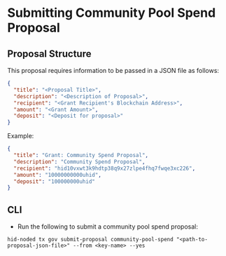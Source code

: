 # Submitting Community Pool Spend Proposal

## Proposal Structure

This proposal requires information to be passed in a JSON file as follows:

```json
{
  "title": "<Proposal Title>",
  "description": "<Description of Proposal>",
  "recipient": "<Grant Recipient's Blockchain Address>",
  "amount": "<Grant Amount>",
  "deposit": "<Deposit for proposal>"
}
```

Example:

```json
{
  "title": "Grant: Community Spend Proposal",
  "description": "Community Spend Proposal",
  "recipient": "hid10vxwt3k9hdtp38q9x27zlpe4fhq7fwqe3xc226",
  "amount": "10000000000uhid",
  "deposit": "100000000uhid"
}
```

## CLI

* Run the following to submit a community pool spend proposal:

```
hid-noded tx gov submit-proposal community-pool-spend "<path-to-proposal-json-file>" --from <key-name> --yes
```
